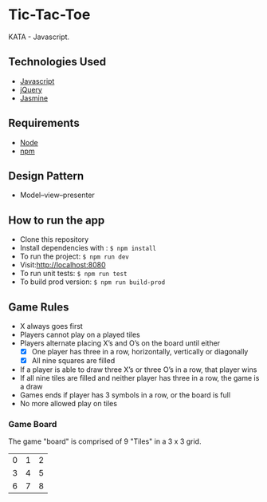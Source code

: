 # Tic-Tac-Toe
KATA - Javascript.

## Technologies Used
- [Javascript](https://www.javascript.com/)
- [jQuery](http://jquery.com/)
- [Jasmine](http://jasmine.github.io/)

## Requirements
- [Node](https://nodejs.org/en/)
- [npm](https://www.npmjs.com/)

## Design Pattern 
- Model–view–presenter

## How to run the app
- Clone this repository
- Install dependencies with : `$ npm install`
- To run the project: `$ npm run dev`
- Visit:[http://localhost:8080](http://localhost:8080)
- To run unit tests: `$ npm run test`
- To build prod version: `$ npm run build-prod`


## Game Rules

-  X always goes first
-  Players cannot play on a played tiles
-  Players alternate placing X’s and O’s on the board until either
     - [x] One player has three in a row, horizontally, vertically or diagonally
     - [X] All nine squares are filled
-  If a player is able to draw three X’s or three O’s in a row, that player wins
-  If all nine tiles are filled and neither player has three in a row, the game is a draw
-  Games ends if player has 3 symbols in a row, or the board is full
-  No more allowed play on tiles

### Game Board
The game "board" is comprised of 9 "Tiles" in a 3 x 3 grid.

<table>
    <tr>
        <td>0</td>
        <td>1</td>
        <td>2</td>
    </tr>
    <tr>
        <td>3</td>
        <td>4</td>
        <td>5</td>
    </tr>
    <tr>
        <td>6</td>
        <td>7</td>
        <td>8</td>
    </tr>
</table>
